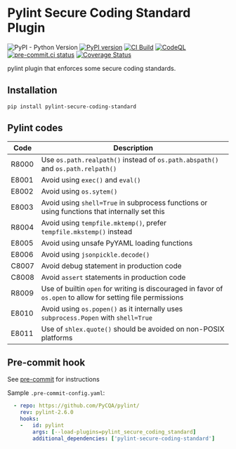 # Pylint Secure Coding Standard Plugin

![PyPI - Python Version](https://img.shields.io/pypi/pyversions/pylint-secure-coding-standard?label=Python) [![PyPI version](https://badge.fury.io/py/pylint-secure-coding-standard.svg)](https://badge.fury.io/py/pylint-secure-coding-standard) [![CI Build](https://github.com/Takishima/pylint-secure-coding-standard/actions/workflows/ci.yml/badge.svg)](https://github.com/Takishima/pylint-secure-coding-standard/actions/workflows/ci.yml) [![CodeQL](https://github.com/Takishima/pylint-secure-coding-standard/actions/workflows/codeql-analysis.yml/badge.svg)](https://github.com/Takishima/pylint-secure-coding-standard/actions/workflows/codeql-analysis.yml) [![pre-commit.ci status](https://results.pre-commit.ci/badge/github/Takishima/pylint-secure-coding-standard/main.svg)](https://results.pre-commit.ci/latest/github/Takishima/pylint-secure-coding-standard/main) [![Coverage Status](https://coveralls.io/repos/github/Takishima/pylint-secure-coding-standard/badge.svg?branch=main)](https://coveralls.io/github/Takishima/pylint-secure-coding-standard?branch=main)


pylint plugin that enforces some secure coding standards.

## Installation

    pip install pylint-secure-coding-standard

## Pylint codes

| Code  | Description                                                                                                  |
|-------|--------------------------------------------------------------------------------------------------------------|
| R8000 | Use `os.path.realpath()` instead of `os.path.abspath()` and `os.path.relpath()`                              |
| E8001 | Avoid using `exec()` and `eval()`                                                                            |
| E8002 | Avoid using `os.sytem()`                                                                                     |
| E8003 | Avoid using `shell=True` in subprocess functions or using functions that internally set this                 |
| R8004 | Avoid using `tempfile.mktemp()`, prefer `tempfile.mkstemp()` instead                                         |
| E8005 | Avoid using unsafe PyYAML loading functions                                                                  |
| E8006 | Avoid using `jsonpickle.decode()`                                                                            |
| C8007 | Avoid debug statement in production code                                                                     |
| C8008 | Avoid `assert` statements in production code                                                                 |
| R8009 | Use of builtin `open` for writing is discouraged in favor of `os.open` to allow for setting file permissions |
| E8010 | Avoid using `os.popen()` as it internally uses `subprocess.Popen` with `shell=True`                          |
| E8011 | Use of `shlex.quote()` should be avoided on non-POSIX platforms                                              |


## Pre-commit hook

See [pre-commit](https://github.com/pre-commit/pre-commit) for instructions

Sample `.pre-commit-config.yaml`:

```yaml
  - repo: https://github.com/PyCQA/pylint/
    rev: pylint-2.6.0
    hooks:
    -   id: pylint
        args: [--load-plugins=pylint_secure_coding_standard]
        additional_dependencies: ['pylint-secure-coding-standard']
```

